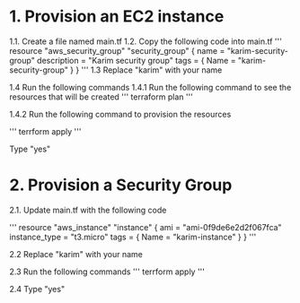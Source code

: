 # 1. Provision an EC2 instance
1.1. Create a file named main.tf
1.2. Copy the following code into main.tf
'''
   resource "aws_security_group" "security_group" {
     name        = "karim-security-group"
     description = "Karim security group"
     tags = {
       Name = "karim-security-group"
     }
   }
'''
1.3 Replace "karim" with your name

1.4 Run the following commands
1.4.1 Run the following command to see the resources that will be created
'''
   terraform plan
'''

1.4.2 Run the following command to provision the resources

'''
   terrform apply
'''

Type "yes"

# 2. Provision a Security Group
2.1. Update main.tf with the following code

'''
   resource "aws_instance" "instance" {
     ami           = "ami-0f9de6e2d2f067fca"
     instance_type = "t3.micro"
     tags = {
       Name = "karim-instance"
     }
   }
'''

2.2 Replace "karim" with your name

2.3 Run the following commands
'''
   terrform apply
'''

2.4 Type "yes"